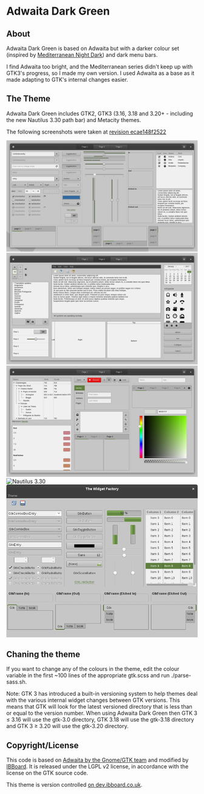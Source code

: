 Adwaita Dark Green
==================

About
-----

Adwaita Dark Green is based on Adwaita but with a darker colour set (inspired by [Mediterranean Night Dark](http://gnome-look.org/content/show.php/MediterraneanNight+Series?content=156782)) and dark menu bars.

I find Adwaita too bright, and the Mediterranean series didn't keep up with GTK3's progress, so I made my own version. I used Adwaita as a base as it made adapting to GTK's internal changes easier.

The Theme
---------

Adwaita Dark Green includes GTK2, GTK3 (3.16, 3.18 and 3.20+ - including the new Nautilus 3.30 path bar) and Metacity themes.

The following screenshots were taken at [revision ecae148f2522](https://dev.ibboard.co.uk/repos/other/Adwaita-Dark-Green/rev/ecae148f2522)

![GTK3 Widget Factory - Page 1](./GTK3-Page1.png)
![GTK3 Widget Factory - Page 2](./GTK3-Page2.png)
![GTK3 Widget Factory - Page 3](./GTK3-Page3.png)
![Nautilus 3.30](./Nautilus-3.30.png)
![GTK2 Widget Factory](./GTK2.png)

Chaning the theme
-----------------

If you want to change any of the colours in the theme, edit the colour variable in the first ~100 lines of the appropriate gtk.scss and run
./parse-sass.sh.

Note: GTK 3 has introduced a built-in versioning system to help themes deal with the various internal widget changes between GTK versions. This means that GTK will look for the latest versioned directory that is less than or equal to the version number. When using Adwaita Dark Green then GTK 3 ≤ 3.16 will use the gtk-3.0 directory, GTK 3.18 will use the gtk-3.18 directory and GTK 3 ≥ 3.20 will use the gtk-3.20 directory.

Copyright/License
-----------------

This code is based on [Adwaita by the Gnome/GTK team](https://github.com/GNOME/gtk/tree/master/gtk/theme/Adwaita) and modified by [IBBoard](https://ibboard.co.uk/). It is released under the LGPL v2 license, in accordance with the license on the GTK source code.

This theme is version controlled [on dev.ibboard.co.uk](https://dev.ibboard.co.uk/repos/other/Adwaita-Dark-Green/).
